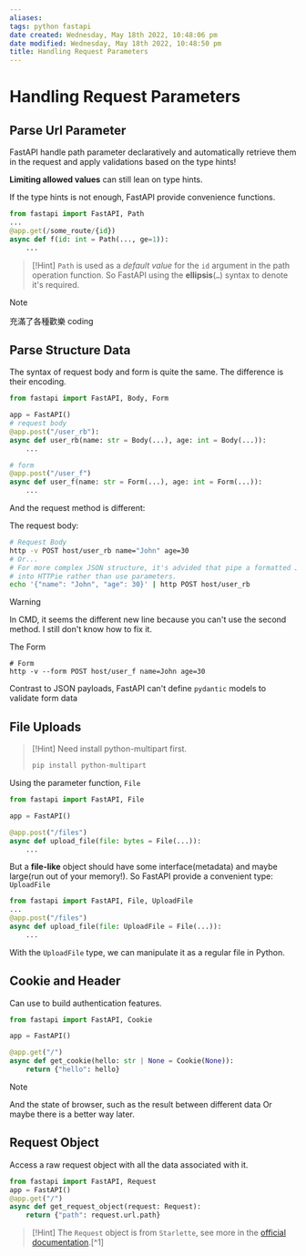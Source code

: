 ```yaml
---
aliases: 
tags: python fastapi 
date created: Wednesday, May 18th 2022, 10:48:06 pm
date modified: Wednesday, May 18th 2022, 10:48:50 pm
title: Handling Request Parameters
---
```


# Handling Request Parameters

## Parse Url Parameter

FastAPI handle path parameter declaratively and automatically retrieve them in the request and apply validations based on the type hints!

**Limiting allowed values** can still lean on type hints.

If the type hints is not enough, FastAPI provide convenience functions.

```python
from fastapi import FastAPI, Path
...
@app.get(/some_route/{id})
async def f(id: int = Path(..., ge=1)):
	...
```

> [!Hint]
> `Path` is used as a _default value_ for the `id` argument in the path operation function. So FastAPI using the **ellipsis**(`…`) syntax to denote it's required.

> [!Note]
> 充滿了各種歡樂 coding

## Parse Structure Data

The syntax of request body and form is quite the same. The difference is their encoding.

```python
from fastapi import FastAPI, Body, Form

app = FastAPI()
# request body
@app.post("/user_rb"):
async def user_rb(name: str = Body(...), age: int = Body(...)):
	...

# form
@app.post("/user_f")
async def user_f(name: str = Form(...), age: int = Form(...)):
	...

```

And the request method is different:

The request body:
```bash
# Request Body
http -v POST host/user_rb name="John" age=30
# Or...
# For more complex JSON structure, it's advided that pipe a formatted JSON 
# into HTTPie rather than use parameters.
echo '{"name": "John", "age": 30}' | http POST host/user_rb
```

> [!Warning]
> In CMD, it seems the different new line because you can't use the second method. I still don't know how to fix it.

The Form
```shell
# Form
http -v --form POST host/user_f name=John age=30
```

Contrast to JSON payloads, FastAPI can't define `pydantic` models to validate form data

## File Uploads

> [!Hint]
> Need install python-multipart first.
> ```bash
> pip install python-multipart
> ```

Using the parameter function, `File`

```python
from fastapi import FastAPI, File

app = FastAPI()

@app.post("/files")
async def upload_file(file: bytes = File(...)):
	...
```

But a **file-like** object should have some interface(metadata) and maybe large(run out of your memory!). So FastAPI provide a convenient type: `UploadFile`

```python
from fastapi import FastAPI, File, UploadFile
...
@app.post("/files")
async def upload_file(file: UploadFile = File(...)):
	...
```

With the `UploadFile` type, we can manipulate it as a regular file in Python.

## Cookie and Header

Can use to build authentication features.
```python
from fastapi import FastAPI, Cookie

app = FastAPI()

@app.get("/")
async def get_cookie(hello: str | None = Cookie(None)):
    return {"hello": hello}
```

> [!Note]
> And the state of browser, such as the result between different data
> Or maybe there is a better way later.

## Request Object

Access a raw request object with all the data associated with it.

```python
from fastapi import FastAPI, Request
app = FastAPI()
@app.get("/")
async def get_request_object(request: Request):
	return {"path": request.url.path}
```

> [!Hint]
> The `Request` object is from `Starlette`, see more in the [official documentation](https://www.starlette.io/requests/).[^1]
